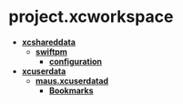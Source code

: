 <!-- generated by markdown-notes-tree -->

# project.xcworkspace

<!-- optional markdown-notes-tree directory description starts here -->

<!-- optional markdown-notes-tree directory description ends here -->

- [**xcshareddata**](xcshareddata)
    - [**swiftpm**](xcshareddata/swiftpm)
        - [**configuration**](xcshareddata/swiftpm/configuration)
- [**xcuserdata**](xcuserdata)
    - [**maus.xcuserdatad**](xcuserdata/maus.xcuserdatad)
        - [**Bookmarks**](xcuserdata/maus.xcuserdatad/Bookmarks)
